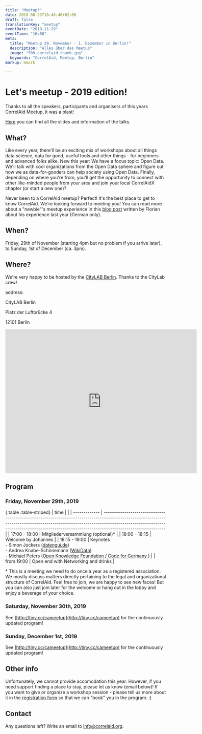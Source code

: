 ```yaml
---
title: "Meetup!"
date: 2018-08-23T10:48:46+02:00
draft: false
translationKey: "meetup"
eventDate: "2019-11-29"
eventTime: "16:00"
meta:
  title: "Meetup 29. November - 1. Dezember in Berlin!"
  description: "Alles über das Meetup"
  image: "509-correlaid-thumb.jpg"
  keywords: "CorrelAid, Meetup, Berlin"
markup: mmark

---
```


# Let's meetup - 2019 edition!

Thanks to all the speakers, participants and organisers of this years CorrelAid Meetup, it was a blast!

[Here](https://correlaid.github.io/workshops/germany-meetups.html#november-2019-berlin) you can find all the slides and information of the talks.

## What?

Like every year, there'll be an exciting mix of workshops about all things data science, data for good, useful tools and other things - for beginners and advanced folks alike. New this year: We have a focus topic: Open Data. We'll talk with cool organizations from the Open Data sphere and figure out how we as data-for-gooders can help society using Open Data.
Finally, depending on where you're from, you'll get the opportunity to connect with other like-minded people from your area and join your local CorrelAidX chapter (or start a new one)?

Never been to a CorrelAid meetup? Perfect! It's the best place to get to know CorrelAid. We're looking forward to meeting you!
You can read more about a "newbie"'s meetup experience in this [blog post](https://correlaid.org/blog/meetup-mannheim/) written by Florian about his experience last year (German only).

## When?

Friday, 29th of November (starting 4pm but no problem if you arrive later), to Sunday, 1st of December (ca. 3pm).

## Where?

We're very happy to be hosted by the [CityLAB Berlin](https://www.citylab-berlin.org/). Thanks to the CityLab crew!

address:

CityLAB Berlin

Platz der Luftbrücke 4

12101 Berlin

<iframe src="https://www.google.com/maps/embed?pb=!1m18!1m12!1m3!1d1214.8714759229506!2d13.387413158450967!3d52.483789694951945!2m3!1f0!2f0!3f0!3m2!1i1024!2i768!4f13.1!3m3!1m2!1s0x47a84fd399d22563%3A0xfd6565d508091f27!2sCityLAB%20Berlin!5e0!3m2!1sde!2sde!4v1571597551607!5m2!1sde!2sde" width="600" height="450" frameborder="0" style="border:0;" allowfullscreen=""></iframe>

## Program

### Friday, November 29th, 2019

{.table .table-striped}
| time          |                                                                                                                                                                                                                                                                          |
| ------------- | ------------------------------------------------------------------------------------------------------------------------------------------------------------------------------------------------------------------------------------------------------------------------ |
| 17:00 - 18:00 | Mitgliederversammlung (optional)\*                                                                                                                                                                                                                                       |
| 18:00 - 18:15 | Welcome by Johannes                                                                                                                                                                                                                                                      |
| 18:15 - 19:00 | Keynotes    <br> - Simon Jockers ([datengui.de](https://datengui.de)) <br> - Andrea Knabe-Schönemann ([WikiData](https://www.wikidata.org/wiki/Wikidata:Main_Page)) <br> - Michael Peters ([Open Knowledge Foundation / Code for Germany ](https://okfn.de/projekte/codeforde/)) |
| from 19:00    | Open end with Networking and drinks                                                                                                                                                                                                                                      |

\* This is a meeting we need to do once a year as a registered association. We mostly discuss matters directly pertaining to the legal and organizational structure of CorrelAid. Feel free to join, we are happy to see new faces! But you can also just join later for the welcome or hang out in the lobby and enjoy a beverage of your choice.

### Saturday, November 30th, 2019

See [http://tiny.cc/cameetup](http://tiny.cc/cameetup) for the continuously updated program!


### Sunday, December 1st, 2019

See [http://tiny.cc/cameetup](http://tiny.cc/cameetup) for the continuously updated program!




## Other info

Unfortunately, we cannot provide accomodation this year. However, if you need support finding a place to stay, please let us know (email below)! If you want to give or organize a workshop session - please tell us more about it in the [registration form](https://correlaid.us12.list-manage.com/subscribe?u=b294bf2834adf5d89bdd2dd5a&id=562b472bf3) so that we can "book" you in the program. :)

## Contact

Any questions left? Write an email to [info@correlaid.org](mailto:info@correlaid.org).
